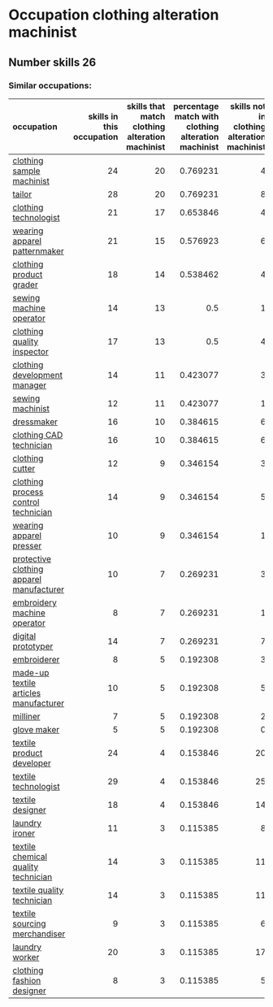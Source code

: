 # Occupation clothing alteration machinist
## Number skills 26
### Similar occupations:
| occupation                                                                              |   skills in this occupation |   skills that match clothing alteration machinist |   percentage match with clothing alteration machinist |   skills not in clothing alteration machinist |
|:----------------------------------------------------------------------------------------|----------------------------:|--------------------------------------------------:|------------------------------------------------------:|----------------------------------------------:|
| [clothing sample machinist](clothing_sample_machinist.md)                               |                          24 |                                                20 |                                              0.769231 |                                             4 |
| [tailor](tailor.md)                                                                     |                          28 |                                                20 |                                              0.769231 |                                             8 |
| [clothing technologist](clothing_technologist.md)                                       |                          21 |                                                17 |                                              0.653846 |                                             4 |
| [wearing apparel patternmaker](wearing_apparel_patternmaker.md)                         |                          21 |                                                15 |                                              0.576923 |                                             6 |
| [clothing product grader](clothing_product_grader.md)                                   |                          18 |                                                14 |                                              0.538462 |                                             4 |
| [sewing machine operator](sewing_machine_operator.md)                                   |                          14 |                                                13 |                                              0.5      |                                             1 |
| [clothing quality inspector](clothing_quality_inspector.md)                             |                          17 |                                                13 |                                              0.5      |                                             4 |
| [clothing development manager](clothing_development_manager.md)                         |                          14 |                                                11 |                                              0.423077 |                                             3 |
| [sewing machinist](sewing_machinist.md)                                                 |                          12 |                                                11 |                                              0.423077 |                                             1 |
| [dressmaker](dressmaker.md)                                                             |                          16 |                                                10 |                                              0.384615 |                                             6 |
| [clothing CAD technician](clothing_CAD_technician.md)                                   |                          16 |                                                10 |                                              0.384615 |                                             6 |
| [clothing cutter](clothing_cutter.md)                                                   |                          12 |                                                 9 |                                              0.346154 |                                             3 |
| [clothing process control technician](clothing_process_control_technician.md)           |                          14 |                                                 9 |                                              0.346154 |                                             5 |
| [wearing apparel presser](wearing_apparel_presser.md)                                   |                          10 |                                                 9 |                                              0.346154 |                                             1 |
| [protective clothing apparel manufacturer](protective_clothing_apparel_manufacturer.md) |                          10 |                                                 7 |                                              0.269231 |                                             3 |
| [embroidery machine operator](embroidery_machine_operator.md)                           |                           8 |                                                 7 |                                              0.269231 |                                             1 |
| [digital prototyper](digital_prototyper.md)                                             |                          14 |                                                 7 |                                              0.269231 |                                             7 |
| [embroiderer](embroiderer.md)                                                           |                           8 |                                                 5 |                                              0.192308 |                                             3 |
| [made-up textile articles manufacturer](made-up_textile_articles_manufacturer.md)       |                          10 |                                                 5 |                                              0.192308 |                                             5 |
| [milliner](milliner.md)                                                                 |                           7 |                                                 5 |                                              0.192308 |                                             2 |
| [glove maker](glove_maker.md)                                                           |                           5 |                                                 5 |                                              0.192308 |                                             0 |
| [textile product developer](textile_product_developer.md)                               |                          24 |                                                 4 |                                              0.153846 |                                            20 |
| [textile technologist](textile_technologist.md)                                         |                          29 |                                                 4 |                                              0.153846 |                                            25 |
| [textile designer](textile_designer.md)                                                 |                          18 |                                                 4 |                                              0.153846 |                                            14 |
| [laundry ironer](laundry_ironer.md)                                                     |                          11 |                                                 3 |                                              0.115385 |                                             8 |
| [textile chemical quality technician](textile_chemical_quality_technician.md)           |                          14 |                                                 3 |                                              0.115385 |                                            11 |
| [textile quality technician](textile_quality_technician.md)                             |                          14 |                                                 3 |                                              0.115385 |                                            11 |
| [textile sourcing merchandiser](textile_sourcing_merchandiser.md)                       |                           9 |                                                 3 |                                              0.115385 |                                             6 |
| [laundry worker](laundry_worker.md)                                                     |                          20 |                                                 3 |                                              0.115385 |                                            17 |
| [clothing fashion designer](clothing_fashion_designer.md)                               |                           8 |                                                 3 |                                              0.115385 |                                             5 |
